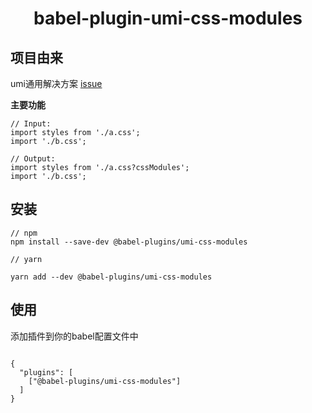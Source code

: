<h1 align="center">babel-plugin-umi-css-modules</h1>

## 项目由来

umi通用解决方案 [issue](https://github.com/umijs/umi/issues/1417)

**主要功能**

```
// Input:
import styles from './a.css';
import './b.css';

// Output:
import styles from './a.css?cssModules';
import './b.css';
```

## 安装

```
// npm
npm install --save-dev @babel-plugins/umi-css-modules

// yarn

yarn add --dev @babel-plugins/umi-css-modules
```

## 使用

添加插件到你的babel配置文件中

```

{
  "plugins": [
    ["@babel-plugins/umi-css-modules"]
  ]
}
```


